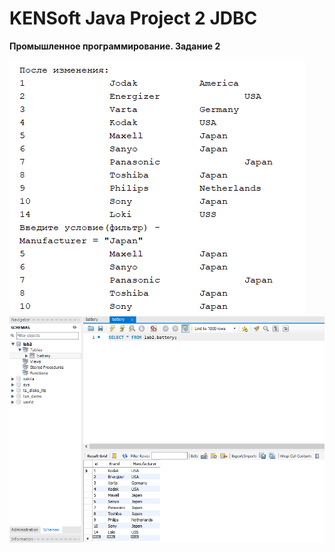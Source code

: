 # KENSoft Java Project 2 JDBC
**Промышленное программирование. Задание 2**

![Screenshot](screenshot_lab.png)
![Screenshot](screenshot_sql.png)
